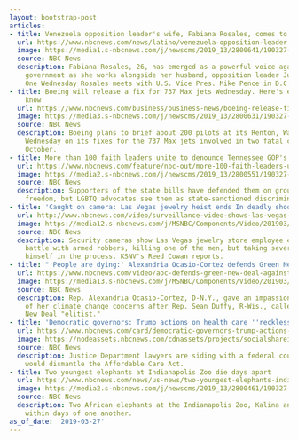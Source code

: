 ```yaml
---
layout: bootstrap-post
articles:
- title: Venezuela opposition leader's wife, Fabiana Rosales, comes to D.C.
  url: https://www.nbcnews.com/news/latino/venezuela-opposition-leader-juan-guaid-s-wife-fabiana-rosales-comes-n987871
  image: https://media1.s-nbcnews.com/j/newscms/2019_13/2800641/190327-fabiana-rosales-cs-931a_326944523042da9e231b27b35643ec67.nbcnews-fp-1200-630.jpg
  source: NBC News
  description: Fabiana Rosales, 26, has emerged as a powerful voice against the Venezuelan
    government as she works alongside her husband, opposition leader Juan Guaidó.
    One Wednesday Rosales meets with U.S. Vice Pres. Mike Pence in D.C.
- title: Boeing will release a fix for 737 Max jets Wednesday. Here's everything we
    know
  url: https://www.nbcnews.com/business/business-news/boeing-release-fix-737-max-jets-wednesday-here-s-everything-n987876
  image: https://media3.s-nbcnews.com/j/newscms/2019_13/2800631/190327-boeing-737-max-al-0927_d9735c7b12057f8aa73edba59798fcd9.nbcnews-fp-1200-630.jpg
  source: NBC News
  description: Boeing plans to brief about 200 pilots at its Renton, Washington, facilities
    Wednesday on its fixes for the 737 Max jets involved in two fatal crashes since
    October.
- title: More than 100 faith leaders unite to denounce Tennessee GOP's 'slate of hate'
  url: https://www.nbcnews.com/feature/nbc-out/more-100-faith-leaders-unite-denounce-tennessee-gop-s-slate-n987611
  image: https://media2.s-nbcnews.com/j/newscms/2019_13/2800551/190327-marylouise-mccullough-cs-846a_e4e677648f7e2f8f1f42899568cb9aed.nbcnews-fp-1200-630.jpg
  source: NBC News
  description: Supporters of the state bills have defended them on grounds of religious
    freedom, but LGBTQ advocates see them as state-sanctioned discrimination.
- title: 'Caught on camera: Las Vegas jewelry heist ends In deadly shootout'
  url: http://www.nbcnews.com/video/surveillance-video-shows-las-vegas-jewelry-store-robbery-ending-in-shootout-1465620547534
  image: https://media12.s-nbcnews.com/j/MSNBC/Components/Video/201903/NC_jewelheist0327_1920x1080.nbcnews-fp-1200-630.jpg
  source: NBC News
  description: Security cameras show Las Vegas jewelry store employee engage in gun
    battle with armed robbers, killing one of the men, but taking several bullets
    himself in the process. KSNV's Reed Cowan reports.
- title: "'People are dying:' Alexandria Ocasio-Cortez defends Green New Deal"
  url: https://www.nbcnews.com/video/aoc-defends-green-new-deal-against-elitist-claim-1465611331731
  image: https://media13.s-nbcnews.com/j/MSNBC/Components/Video/201903/f_mo_aoc_gnd_elitist_190327.nbcnews-fp-1200-630.jpg
  source: NBC News
  description: Rep. Alexandria Ocasio-Cortez, D-N.Y., gave an impassioned defense
    of her climate change concerns after Rep. Sean Duffy, R-Wis., called the Green
    New Deal "elitist."
- title: 'Democratic governors: Trump actions on health care ''reckless'' and ''cruel'''
  url: https://www.nbcnews.com/card/democratic-governors-trump-actions-health-care-reckless-cruel-n987711
  image: https://nodeassets.nbcnews.com/cdnassets/projects/socialshareimages/og-nbcnews1200x630.png
  source: NBC News
  description: Justice Department lawyers are siding with a federal court ruling that
    would dismantle the Affordable Care Act.
- title: Two youngest elephants at Indianapolis Zoo die days apart
  url: https://www.nbcnews.com/news/us-news/two-youngest-elephants-indianapolis-zoo-die-days-apart-n987831
  image: https://media2.s-nbcnews.com/j/newscms/2019_13/2800461/190327-indianapolis-elephants-kalina-cs-752a_7f03290cf72db95375750b84434ce7f7.nbcnews-fp-1200-630.jpg
  source: NBC News
  description: Two African elephants at the Indianapolis Zoo, Kalina and Nyah, died
    within days of one another.
as_of_date: '2019-03-27'
---
```


